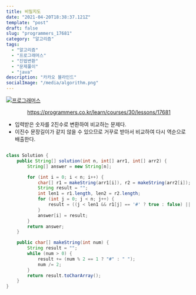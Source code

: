```yaml
---
title: 비밀지도
date: "2021-04-20T18:38:37.121Z"
template: "post"
draft: false
slug: "programmers_17681"
category: "알고리즘"
tags:
  - "알고리즘"
  - "프로그래머스"
  - "진법변환"
  - "문제풀이"
  - "java"
description: "카카오 블라인드"
socialImage: "/media/algorithm.png"
---
```


[![프로그래머스](https://programmers.co.kr/assets/bi-symbol-light-49a242793b7a8b540cfc3489b918e3bb2a6724f1641572c14c575265d7aeea38.png)](https://programmers.co.kr/learn/courses/30/lessons/17681)
<div style="text-align:center"><a href="https://programmers.co.kr/learn/courses/30/lessons/17681">https://programmers.co.kr/learn/courses/30/lessons/17681</a></div>

- 입력받은 숫자를 2진수로 변환하여 비교하는 문제다.
- 이진수 문장길이가 같지 않을 수 있으므로 거꾸로 받아서 비교하여 다시 역순으로 배출한다.


```java

class Solution {
    public String[] solution(int n, int[] arr1, int[] arr2) {
        String[] answer = new String[n];

        for (int i = 0; i < n; i++) {
            char[] r1 = makeString(arr1[i]), r2 = makeString(arr2[i]);
            String result = "";
            int len1 = r1.length, len2 = r2.length;
            for (int j = 0; j < n; j++) {
                result = ((j < len1 && r1[j] == '#' ? true : false) || (j < len2 && r2[j] == '#' ? true : false) ? "#": " ") + result;
            }
            answer[i] = result;
        }
        return answer;
    }

    public char[] makeString(int num) {
        String result = "";
        while (num > 0) {
            result += (num % 2 == 1 ? "#" : " ");
            num /= 2;
        }
        return result.toCharArray();
    }
}


```